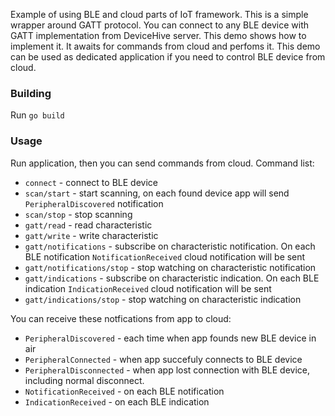 Example of using BLE and cloud parts of IoT framework. This is a simple wrapper
around GATT protocol. You can connect to any BLE device with GATT implementation
from DeviceHive server. This demo shows how to implement it. It awaits for commands
from cloud and perfoms it. This demo can be used as dedicated application if you
need to control BLE device from cloud.

### Building
Run `go build`

### Usage
Run application, then you can send commands from cloud. Command list:

- `connect` - connect to BLE device
- `scan/start` - start scanning, on each found device app will send `PeripheralDiscovered` notification
- `scan/stop` - stop scanning
- `gatt/read` - read characteristic
- `gatt/write` - write characteristic
- `gatt/notifications` - subscribe on characteristic notification. On each BLE notification `NotificationReceived` cloud notification will be sent
- `gatt/notifications/stop` - stop watching on characteristic notification
- `gatt/indications` - subscribe on characteristic indication. On each BLE indication `IndicationReceived` cloud notification will be sent
- `gatt/indications/stop` - stop watching on characteristic indication

You can receive these notfications from app to cloud:

- `PeripheralDiscovered` - each time when app founds new BLE device in air
- `PeripheralConnected` - when app succefuly connects to BLE device
- `PeripheralDisconnected` - when app lost connection with BLE device, including normal disconnect.
- `NotificationReceived` - on each BLE notification
- `IndicationReceived` - on each BLE indication
